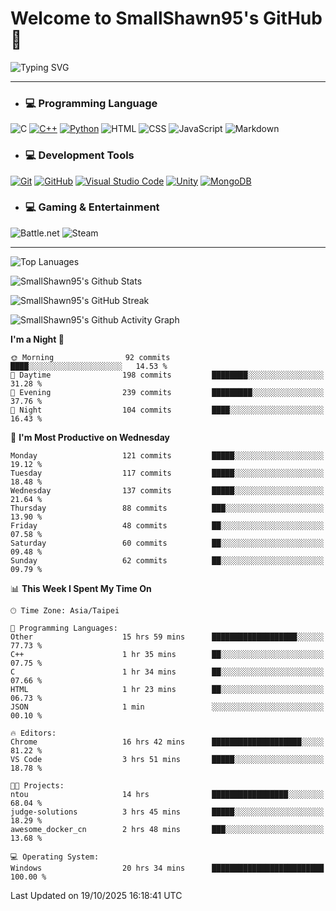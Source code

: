 # Welcome to SmallShawn95's GitHub 👋

![Typing SVG](https://readme-typing-svg.demolab.com/?lines=print("Hello,+world!");printf("Hello,+world!");cout+<<+"Hello,+world!";console.log("Hello,+world!")&center=true&vCenter=true&size=22&random=true)

***
<!-- https://shields.io/, https://simpleicons.org/ -->
* ### 💻 Programming Language
![C](https://img.shields.io/badge/-C-A8B9CC?style=flat-square&logo=c&logoColor=white)
[![C++](https://img.shields.io/badge/-C++-00599C?style=flat-square&logo=cplusplus)](https://cplusplus.com/)
[![Python](https://img.shields.io/badge/-Python-3776AB?style=flat-square&logo=python&logoColor=white)](https://www.python.org/)
![HTML](https://img.shields.io/badge/-HTML-E34F26?style=flat-square&logo=html5&logoColor=white)
![CSS](https://img.shields.io/badge/-CSS-1572B6?style=flat-square&logo=css3)
![JavaScript](https://img.shields.io/badge/-JavaScript-F7DF1E?style=flat-square&logo=javascript&logoColor=white)
![Markdown](https://img.shields.io/badge/-Markdown-000000?style=flat-square&logo=markdown)
* ### 💻 Development Tools
[![Git](https://img.shields.io/badge/-Git-f05032?style=flat-square&logo=git&logoColor=white)](https://git-scm.com/)
[![GitHub](https://img.shields.io/badge/-GitHub-181717?style=flat-square&logo=github)](https://github.com/)
[![Visual Studio Code](https://img.shields.io/badge/-Visual%20Studio%20Code-007ACC?style=flat-square&logo=visualstudiocode)](https://code.visualstudio.com/)
[![Unity](https://img.shields.io/badge/-Unity-000000?style=flat-square&logo=unity)](https://unity.com/)
[![MongoDB](https://img.shields.io/badge/-MongoDB-47A248?style=flat-square&logo=mongodb&logoColor=white)](https://www.mongodb.com/)
* ### 💻 Gaming & Entertainment
![Battle.net](https://img.shields.io/badge/-Battle.net-4381C3?style=flat-square&logo=battledotnet&logoColor=white)
![Steam](https://img.shields.io/badge/-Steam-000000?style=flat-square&logo=steam)
***

<!-- ![GitHub User's Stars](https://img.shields.io/github/stars/smallshawn95?color=orange&label=Stars&labelColor=yellow) -->
<!-- ![GitHub Followers](https://img.shields.io/github/followers/smallshawn95?color=orange&label=Followers&labelColor=FFDBAC) -->

![Top Lanuages](https://github-readme-stats.vercel.app/api/top-langs/?username=smallshawn95&theme=holi&layout=donut&size_weight=0.5&count_weight=0.5&exclude_repo=smallshawn95.github.io)

![SmallShawn95's Github Stats](https://github-readme-stats.vercel.app/api?username=smallshawn95&theme=holi&show_icons=true&rank_icon=github)

![SmallShawn95's GitHub Streak](https://streak-stats.demolab.com/?user=smallshawn95&theme=holi-theme&date_format=M%20j%5B%2C%20Y%5D)

![SmallShawn95's Github Activity Graph](https://github-readme-activity-graph.vercel.app/graph?username=smallshawn95&theme=tokyo-night)

<!-- ![SmallShawn95's WakaTime Stats](https://github-readme-stats.vercel.app/api/wakatime?username=smallshawn95) -->
<!-- ![Repositorie Card](https://github-readme-stats.vercel.app/api/pin/?username=smallshawn95&repo=Python-Discord-Bot-Course&theme=holi) -->
<!-- ![Repositorie Card](https://github-readme-stats.vercel.app/api/pin/?username=smallshawn95&repo=ZeroJudge-Code&theme=holi) -->

<!--START_SECTION:waka-->
**I'm a Night 🦉** 

```text
🌞 Morning                92 commits          ████░░░░░░░░░░░░░░░░░░░░░   14.53 % 
🌆 Daytime                198 commits         ████████░░░░░░░░░░░░░░░░░   31.28 % 
🌃 Evening                239 commits         █████████░░░░░░░░░░░░░░░░   37.76 % 
🌙 Night                  104 commits         ████░░░░░░░░░░░░░░░░░░░░░   16.43 % 
```
📅 **I'm Most Productive on Wednesday** 

```text
Monday                   121 commits         █████░░░░░░░░░░░░░░░░░░░░   19.12 % 
Tuesday                  117 commits         █████░░░░░░░░░░░░░░░░░░░░   18.48 % 
Wednesday                137 commits         █████░░░░░░░░░░░░░░░░░░░░   21.64 % 
Thursday                 88 commits          ███░░░░░░░░░░░░░░░░░░░░░░   13.90 % 
Friday                   48 commits          ██░░░░░░░░░░░░░░░░░░░░░░░   07.58 % 
Saturday                 60 commits          ██░░░░░░░░░░░░░░░░░░░░░░░   09.48 % 
Sunday                   62 commits          ██░░░░░░░░░░░░░░░░░░░░░░░   09.79 % 
```


📊 **This Week I Spent My Time On** 

```text
🕑︎ Time Zone: Asia/Taipei

💬 Programming Languages: 
Other                    15 hrs 59 mins      ███████████████████░░░░░░   77.73 % 
C++                      1 hr 35 mins        ██░░░░░░░░░░░░░░░░░░░░░░░   07.75 % 
C                        1 hr 34 mins        ██░░░░░░░░░░░░░░░░░░░░░░░   07.66 % 
HTML                     1 hr 23 mins        ██░░░░░░░░░░░░░░░░░░░░░░░   06.73 % 
JSON                     1 min               ░░░░░░░░░░░░░░░░░░░░░░░░░   00.10 % 

🔥 Editors: 
Chrome                   16 hrs 42 mins      ████████████████████░░░░░   81.22 % 
VS Code                  3 hrs 51 mins       █████░░░░░░░░░░░░░░░░░░░░   18.78 % 

🐱‍💻 Projects: 
ntou                     14 hrs              █████████████████░░░░░░░░   68.04 % 
judge-solutions          3 hrs 45 mins       █████░░░░░░░░░░░░░░░░░░░░   18.29 % 
awesome_docker_cn        2 hrs 48 mins       ███░░░░░░░░░░░░░░░░░░░░░░   13.68 % 

💻 Operating System: 
Windows                  20 hrs 34 mins      █████████████████████████   100.00 % 
```


 Last Updated on 19/10/2025 16:18:41 UTC
<!--END_SECTION:waka-->

<!--
**smallshawn95/smallshawn95** is a ✨ _special_ ✨ repository because its `README.md` (this file) appears on your GitHub profile.

- 🔭 I’m currently working on ...
- 🌱 I’m currently learning ...
- 👯 I’m looking to collaborate on ...
- 🤔 I’m looking for help with ...
- 💬 Ask me about ...
- 📫 How to reach me: ...
- 😄 Pronouns: ...
- ⚡ Fun fact: ...
-->
